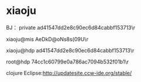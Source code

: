 xiaoju
======

BJ：
private ad41547dd2e8c90ec6d84cabbf153713\r

xiaoju@mis AeDkD@oNs8s(09U\r

xiaoju@hdp ad41547dd2e8c90ec6d84cabbf153713\r

root@hdp 74cc1c60799e0a786ac7094b532f01b1\r

clojure Eclipse:http://updatesite.ccw-ide.org/stable/

